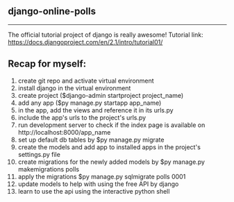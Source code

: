 ## django-online-polls
*******************************************************
The official tutorial project of django is really awesome! 
Tutorial link: https://docs.djangoproject.com/en/2.1/intro/tutorial01/

Recap for myself:
------------------
1. create git repo and activate virtual environment 
2. install django in the virtual environment
3. create project ($django-admin startproject project_name)
4. add any app ($py manage.py startapp app_name)
5. in the app, add the views and reference it in its urls.py
6. include the app's urls to the project's urls.py
7. run development server to check if the index page is available on http://localhost:8000/app_name
8. set up default db tables by $py manage.py migrate
9. create the models and add app to installed apps in the project's settings.py file  
10. create migrations for the newly added models by $py manage.py makemigrations polls
11. apply the migrations $py manage.py sqlmigrate polls 0001
12. update models to help with using the free API by django 
13. learn to use the api using the interactive python shell
 